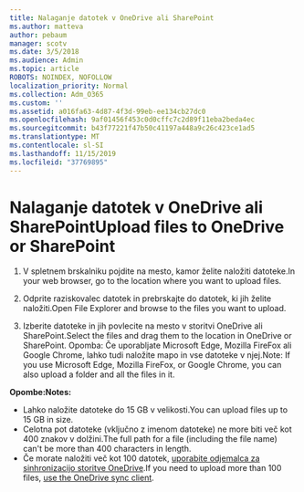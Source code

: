 ```yaml
---
title: Nalaganje datotek v OneDrive ali SharePoint
ms.author: matteva
author: pebaum
manager: scotv
ms.date: 3/5/2018
ms.audience: Admin
ms.topic: article
ROBOTS: NOINDEX, NOFOLLOW
localization_priority: Normal
ms.collection: Adm_O365
ms.custom: ''
ms.assetid: a016fa63-4d87-4f3d-99eb-ee134cb27dc0
ms.openlocfilehash: 9af01456f453c0d0cffc7c2d89f11eba2beda4ec
ms.sourcegitcommit: b43f77221f47b50c41197a448a9c26c423ce1ad5
ms.translationtype: MT
ms.contentlocale: sl-SI
ms.lasthandoff: 11/15/2019
ms.locfileid: "37769895"
---
```

# <a name="upload-files-to-onedrive-or-sharepoint"></a><span data-ttu-id="26b4d-102">Nalaganje datotek v OneDrive ali SharePoint</span><span class="sxs-lookup"><span data-stu-id="26b4d-102">Upload files to OneDrive or SharePoint</span></span>

1. <span data-ttu-id="26b4d-103">V spletnem brskalniku pojdite na mesto, kamor želite naložiti datoteke.</span><span class="sxs-lookup"><span data-stu-id="26b4d-103">In your web browser, go to the location where you want to upload files.</span></span>
    
2. <span data-ttu-id="26b4d-104">Odprite raziskovalec datotek in prebrskajte do datotek, ki jih želite naložiti.</span><span class="sxs-lookup"><span data-stu-id="26b4d-104">Open File Explorer and browse to the files you want to upload.</span></span>
    
3. <span data-ttu-id="26b4d-105">Izberite datoteke in jih povlecite na mesto v storitvi OneDrive ali SharePoint.</span><span class="sxs-lookup"><span data-stu-id="26b4d-105">Select the files and drag them to the location in OneDrive or SharePoint.</span></span> <span data-ttu-id="26b4d-106">Opomba: Če uporabljate Microsoft Edge, Mozilla FireFox ali Google Chrome, lahko tudi naložite mapo in vse datoteke v njej.</span><span class="sxs-lookup"><span data-stu-id="26b4d-106">Note: If you use Microsoft Edge, Mozilla FireFox, or Google Chrome, you can also upload a folder and all the files in it.</span></span>
    
<span data-ttu-id="26b4d-107">**Opombe:**</span><span class="sxs-lookup"><span data-stu-id="26b4d-107">**Notes:**</span></span>
- <span data-ttu-id="26b4d-108">Lahko naložite datoteke do 15 GB v velikosti.</span><span class="sxs-lookup"><span data-stu-id="26b4d-108">You can upload files up to 15 GB in size.</span></span> 
- <span data-ttu-id="26b4d-109">Celotna pot datoteke (vključno z imenom datoteke) ne more biti več kot 400 znakov v dolžini.</span><span class="sxs-lookup"><span data-stu-id="26b4d-109">The full path for a file (including the file name) can't be more than 400 characters in length.</span></span> 
- <span data-ttu-id="26b4d-110">Če morate naložiti več kot 100 datotek, [uporabite odjemalca za sinhronizacijo storitve OneDrive](https://go.microsoft.com/fwlink/?linkid=866427).</span><span class="sxs-lookup"><span data-stu-id="26b4d-110">If you need to upload more than 100 files, [use the OneDrive sync client](https://go.microsoft.com/fwlink/?linkid=866427).</span></span> 
  

